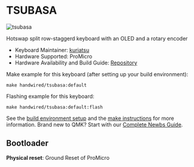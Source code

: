 # TSUBASA

![tsubasa](https://i.imgur.com/q5JlhvMh.jpeg)

Hotswap split row-staggerd keyboard with an OLED and a rotary encoder

* Keyboard Maintainer: [kuriatsu](https://github.com/kuriatsu)
* Hardware Supported: ProMicro
* Hardware Availability and Build Guide: [Repository](https://github.com/kuriatsu/TSUBASA)

Make example for this keyboard (after setting up your build environment):

    make handwired/tsubasa:default

Flashing example for this keyboard:

    make handwired/tsubasa:default:flash

See the [build environment setup](https://docs.qmk.fm/#/getting_started_build_tools) and the [make instructions](https://docs.qmk.fm/#/getting_started_make_guide) for more information. Brand new to QMK? Start with our [Complete Newbs Guide](https://docs.qmk.fm/#/newbs).

## Bootloader

**Physical reset**: Ground Reset of ProMicro
